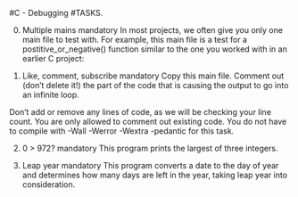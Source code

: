 #C - Debugging
#TASKS.

0. Multiple mains
mandatory
In most projects, we often give you only one main file to test with. For example, this main file is a test for a postitive_or_negative() function similar to the one you worked with in an earlier C project:

1. Like, comment, subscribe
mandatory
Copy this main file. Comment out (don’t delete it!) the part of the code that is causing the output to go into an infinite loop.

Don’t add or remove any lines of code, as we will be checking your line count. You are only allowed to comment out existing code.
You do not have to compile with -Wall -Werror -Wextra -pedantic for this task.

2. 0 > 972?
mandatory
This program prints the largest of three integers.

3. Leap year
mandatory
This program converts a date to the day of year and determines how many days are left in the year, taking leap year into consideration.
